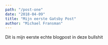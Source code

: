 ```yaml
---
path: "/post-one"
date: "2018-04-09"
title: "Mijn eerste Gatsby Post"
author: "Michael Fransman"
---
```


Dit is mijn eerste echte blogpost in deze bullshit
